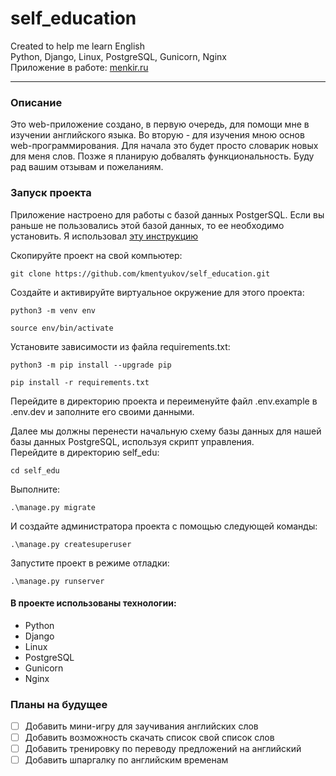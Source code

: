 # self_education
Created to help me learn English<br>
Python, Django, Linux, PostgreSQL, Gunicorn, Nginx<br>
Приложение в работе: [menkir.ru](http://menkir.ru)
____
### Описание
Это web-приложение создано, в первую очередь, для помощи мне в изучении английского языка. Во вторую - для изучения мною основ web-программирования. Для начала это будет просто словарик новых для меня слов. Позже я планирую добвалять функциональность. Буду рад вашим отзывам и пожеланиям.
### Запуск проекта

Приложение настроено для работы с базой данных PostgerSQL. Если вы раньше не пользовались этой базой данных, то ее необходимо установить. 
Я использовал [эту инструкцию](https://winitpro.ru/index.php/2019/10/25/ustanovka-nastrojka-postgresql-v-windows/)

Скопируйте проект на свой компьютер:
```
git clone https://github.com/kmentyukov/self_education.git
```
Cоздайте и активируйте виртуальное окружение для этого проекта:
```
python3 -m venv env
```
```
source env/bin/activate
```
Установите зависимости из файла requirements.txt:
```
python3 -m pip install --upgrade pip
```
```
pip install -r requirements.txt
```

Перейдите в директорию проекта и переименуйте файл .env.example в .env.dev и заполните его своими данными.

Далее мы должны перенести начальную схему базы данных для нашей базы данных PostgreSQL, используя скрипт управления.<br>
Перейдите в директорию self_edu:
```
cd self_edu
```

Выполните:

```
.\manage.py migrate
```

И создайте администратора проекта с помощью следующей команды:

```
.\manage.py createsuperuser
```

Запустите проект в режиме отладки:

```
.\manage.py runserver
```

#### В проекте использованы технологии:
- Python
- Django
- Linux
- PostgreSQL
- Gunicorn
- Nginx

### Планы на будущее
- [ ] Добавить мини-игру для заучивания английских слов
- [ ] Добавить возможность скачать список свой список слов
- [ ] Добавить тренировку по переводу предложений на английский
- [ ] Добавить шпаргалку по английским временам
